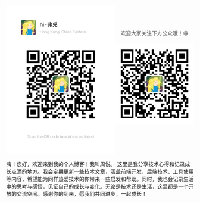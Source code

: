 <div class="main-container">
    <div class="main-image">
        <img src="/contacts/we_chat.jpg" alt="个人微信号" />
        <div class="publish_account">
            欢迎大家关注下方公众哦！😁
            <img src="/contacts/publich_account.jpg" alt="公众号" />
        </div>
    </div>
    <span>&nbsp &nbsp &nbsp &nbsp </span>
    <div class="introduction">
        嗨！您好，欢迎来到我的个人博客！我叫周悦。
        这里是我分享技术心得和记录成长点滴的地方。我会定期更新一些技术文章，涵盖前端开发、后端技术、工具使用等内容，希望能为同样热爱技术的你带来一些启发和帮助。同时，我也会记录生活中的思考与感悟，见证自己的成长与变化。无论是技术还是生活，这里都是一个开放的交流空间。感谢你的到来，愿我们共同进步，一起成长！
    </div>
    <!-- <div class="main-content">
        我还不知道应该在这里做什么有趣的东西（^ -
        ^），也许有空了会放个炫酷的3d特效~。
    </div> -->
</div>

<style lang="scss" scoped>
    .vp-page [vp-content] {
        margin: 0;
    }
    .main-container {
        height: 100%;
        width: 100%;
        /* display: flex; */
        .main-image {
            max-width: 800px;
            display: flex;
            /* justify-content: center; */
            /* max-height: 600px; */
            color: rgb(92, 92, 92);
            img {
                height: 400px;
            }
            .publish_account {
                padding: 65px 0 0 0;
                display: flex;
                flex-direction: column;
                text-align: center;
                img {
                    height: 215px;
                    margin-top: 20px;
                }
            }
        }
        .main-content {
            flex: 1;
            padding: 20px 10px 10px 10px;
            color: rgb(92, 92, 92);
        }
        @media (max-width: 620px) {
            flex-direction: column;
            .main-image {
                max-width: fit-content;
                max-height: fit-content;
            }
        }
    }
</style>
